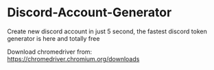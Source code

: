 # Discord-Account-Generator
Create new discord account in just 5 second, the fastest discord token generator is here and totally free

Download chromedriver from: https://chromedriver.chromium.org/downloads
